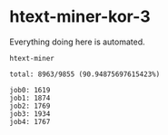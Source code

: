 # htext-miner-kor-3

Everything doing here is automated.

```
htext-miner

total: 8963/9855 (90.94875697615423%)

job0: 1619
job1: 1874
job2: 1769
job3: 1934
job4: 1767
```